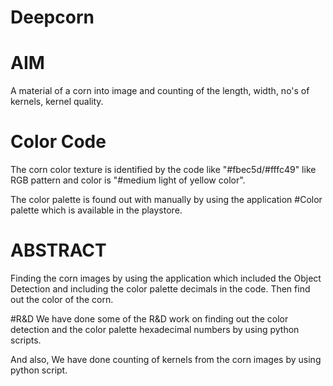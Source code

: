 # Deepcorn
# AIM
A material of a corn into image and counting of the length, width, no's of kernels, kernel quality.

# Color Code
The corn color texture is identified by the code like "#fbec5d/#fffc49" like RGB pattern and color is "#medium light of yellow color".

The color palette is found out with manually by using the application #Color palette which is available in the playstore.

# ABSTRACT
Finding the corn images by using the application which included the Object Detection and including the color palette decimals in the code. Then find out the color of the corn.

#R&D
We have done some of the R&D work on finding out the color detection and the color palette hexadecimal numbers by using python scripts.

And also, We have done counting of kernels from the corn images by using python script. 
